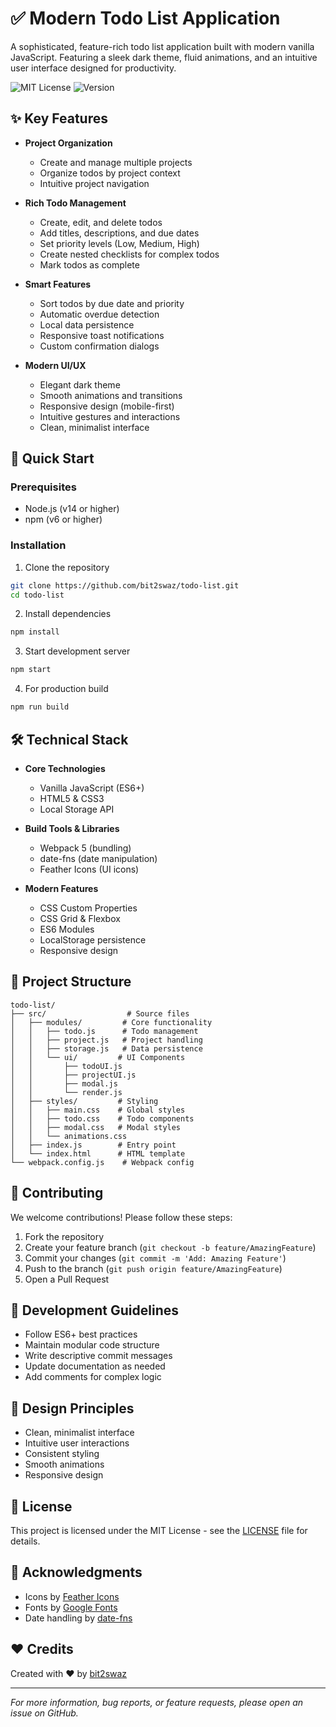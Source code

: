 # ✅ Modern Todo List Application

A sophisticated, feature-rich todo list application built with modern vanilla JavaScript. Featuring a sleek dark theme, fluid animations, and an intuitive user interface designed for productivity.

![MIT License](https://img.shields.io/badge/License-MIT-green.svg)
![Version](https://img.shields.io/badge/version-1.0.0-blue.svg)

## ✨ Key Features

- **Project Organization**
  - Create and manage multiple projects
  - Organize todos by project context
  - Intuitive project navigation

- **Rich Todo Management**
  - Create, edit, and delete todos
  - Add titles, descriptions, and due dates
  - Set priority levels (Low, Medium, High)
  - Create nested checklists for complex todos
  - Mark todos as complete

- **Smart Features**
  - Sort todos by due date and priority
  - Automatic overdue detection
  - Local data persistence
  - Responsive toast notifications
  - Custom confirmation dialogs

- **Modern UI/UX**
  - Elegant dark theme
  - Smooth animations and transitions
  - Responsive design (mobile-first)
  - Intuitive gestures and interactions
  - Clean, minimalist interface

## 🚀 Quick Start

### Prerequisites
- Node.js (v14 or higher)
- npm (v6 or higher)

### Installation

1. Clone the repository
```bash
git clone https://github.com/bit2swaz/todo-list.git
cd todo-list
```

2. Install dependencies
```bash
npm install
```

3. Start development server
```bash
npm start
```

4. For production build
```bash
npm run build
```

## 🛠 Technical Stack

- **Core Technologies**
  - Vanilla JavaScript (ES6+)
  - HTML5 & CSS3
  - Local Storage API

- **Build Tools & Libraries**
  - Webpack 5 (bundling)
  - date-fns (date manipulation)
  - Feather Icons (UI icons)

- **Modern Features**
  - CSS Custom Properties
  - CSS Grid & Flexbox
  - ES6 Modules
  - LocalStorage persistence
  - Responsive design

## 📁 Project Structure

```
todo-list/
├── src/                  # Source files
│   ├── modules/         # Core functionality
│   │   ├── todo.js      # Todo management
│   │   ├── project.js   # Project handling
│   │   ├── storage.js   # Data persistence
│   │   └── ui/         # UI Components
│   │       ├── todoUI.js
│   │       ├── projectUI.js
│   │       ├── modal.js
│   │       └── render.js
│   ├── styles/         # Styling
│   │   ├── main.css    # Global styles
│   │   ├── todo.css    # Todo components
│   │   ├── modal.css   # Modal styles
│   │   └── animations.css
│   ├── index.js        # Entry point
│   └── index.html      # HTML template
└── webpack.config.js    # Webpack config

```

## 🤝 Contributing

We welcome contributions! Please follow these steps:

1. Fork the repository
2. Create your feature branch (`git checkout -b feature/AmazingFeature`)
3. Commit your changes (`git commit -m 'Add: Amazing Feature'`)
4. Push to the branch (`git push origin feature/AmazingFeature`)
5. Open a Pull Request

## 📝 Development Guidelines

- Follow ES6+ best practices
- Maintain modular code structure
- Write descriptive commit messages
- Update documentation as needed
- Add comments for complex logic

## 🎨 Design Principles

- Clean, minimalist interface
- Intuitive user interactions
- Consistent styling
- Smooth animations
- Responsive design

## 📄 License

This project is licensed under the MIT License - see the [LICENSE](LICENSE) file for details.

## 🙏 Acknowledgments

- Icons by [Feather Icons](https://feathericons.com/)
- Fonts by [Google Fonts](https://fonts.google.com/)
- Date handling by [date-fns](https://date-fns.org/)

## ❤ Credits

Created with ❤️ by [bit2swaz](https://github.com/bit2swaz)

---

*For more information, bug reports, or feature requests, please open an issue on GitHub.*

